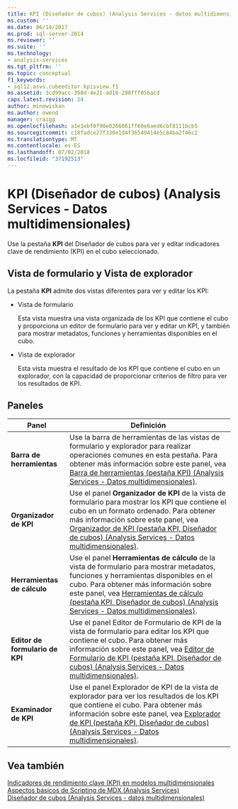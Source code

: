 ```yaml
---
title: KPI (Diseñador de cubos) (Analysis Services - datos multidimensionales) | Microsoft Docs
ms.custom: ''
ms.date: 06/14/2017
ms.prod: sql-server-2014
ms.reviewer: ''
ms.suite: ''
ms.technology:
- analysis-services
ms.tgt_pltfrm: ''
ms.topic: conceptual
f1_keywords:
- sql12.asvs.cubeeditor.kpisview.f1
ms.assetid: 3cd99acc-368d-4e21-ad18-298fff056acd
caps.latest.revision: 24
author: minewiskan
ms.author: owend
manager: craigg
ms.openlocfilehash: a1e1ebf0f90e0266061ff60e6aed6cbf8111bcb5
ms.sourcegitcommit: c18fadce27f330e1d4f36549414e5c84ba2f46c2
ms.translationtype: MT
ms.contentlocale: es-ES
ms.lasthandoff: 07/02/2018
ms.locfileid: "37192513"
---
```

# <a name="kpis-cube-designer-analysis-services---multidimensional-data"></a>KPI (Diseñador de cubos) (Analysis Services - Datos multidimensionales)
  Use la pestaña **KPI** del Diseñador de cubos para ver y editar indicadores clave de rendimiento (KPI) en el cubo seleccionado.  
  
## <a name="form-view-and-browser-view"></a>Vista de formulario y Vista de explorador  
 La pestaña **KPI** admite dos vistas diferentes para ver y editar los KPI:  
  
-   Vista de formulario  
  
     Esta vista muestra una vista organizada de los KPI que contiene el cubo y proporciona un editor de formulario para ver y editar un KPI, y también para mostrar metadatos, funciones y herramientas disponibles en el cubo.  
  
-   Vista de explorador  
  
     Esta vista muestra el resultado de los KPI que contiene el cubo en un explorador, con la capacidad de proporcionar criterios de filtro para ver los resultados de KPI.  
  
## <a name="panes"></a>Paneles  
  
|Panel|Definición|  
|----------|----------------|  
|**Barra de herramientas**|Use la barra de herramientas de las vistas de formulario y explorador para realizar operaciones comunes en esta pestaña. Para obtener más información sobre este panel, vea [Barra de herramientas &#40;pestaña KPI&#41; &#40;Analysis Services - Datos multidimensionales&#41;](toolbar-kpis-tab-cube-designer-analysis-services-multidimensional-data.md).|  
|**Organizador de KPI**|Use el panel **Organizador de KPI** de la vista de formulario para mostrar los KPI que contiene el cubo en un formato ordenado. Para obtener más información sobre este panel, vea [Organizador de KPI &#40;pestaña KPI, Diseñador de cubos&#41; &#40;Analysis Services - Datos multidimensionales&#41;](kpi-organizer-kpis-tab-cube-designer-analysis-services-multidimensional-data.md).|  
|**Herramientas de cálculo**|Use el panel **Herramientas de cálculo** de la vista de formulario para mostrar metadatos, funciones y herramientas disponibles en el cubo. Para obtener más información sobre este panel, vea [Herramientas de cálculo &#40;pestaña KPI, Diseñador de cubos&#41; &#40;Analysis Services - Datos multidimensionales&#41;](calculation-tools-kpis-cube-designer-analysis-services-multidimensional-data.md).|  
|**Editor de formulario de KPI**|Use el panel Editor de Formulario de KPI de la vista de formulario para editar los KPI que contiene el cubo. Para obtener más información sobre este panel, vea [Editor de Formulario de KPI &#40;pestaña KPI, Diseñador de cubos&#41; &#40;Analysis Services - Datos multidimensionales&#41;](kpi-form-editor-kpis-tab-cube-designer-analysis-services-multidimensional-data.md).|  
|**Examinador de KPI**|Use el panel Explorador de KPI de la vista de explorador para ver los resultados de los KPI que contiene el cubo. Para obtener más información sobre este panel, vea [Explorador de KPI &#40;pestaña KPI, Diseñador de cubos&#41; &#40;Analysis Services - Datos multidimensionales&#41;](kpi-browser-kpis-tab-cube-designer-analysis-services-multidimensional-data.md).|  
  
## <a name="see-also"></a>Vea también  
 [Indicadores de rendimiento clave &#40;KPI&#41; en modelos multidimensionales](multidimensional-models/key-performance-indicators-kpis-in-multidimensional-models.md)   
 [Aspectos básicos de Scripting de MDX &#40;Analysis Services&#41;](multidimensional-models/mdx/mdx-scripting-fundamentals-analysis-services.md)   
 [Diseñador de cubos &#40;Analysis Services - datos multidimensionales&#41;](cube-designer-analysis-services-multidimensional-data.md)  
  
  
